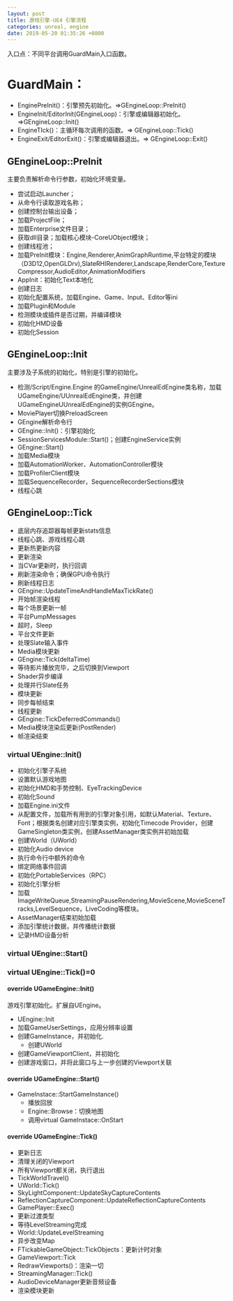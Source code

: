 ```yaml
---
layout: post
title: 游戏引擎-UE4 引擎流程
categories: unreal, engine
date: 2019-05-20 01:35:26 +0800
---
```


入口点：不同平台调用GuardMain入口函数。

# GuardMain：

- EnginePreInit()：引擎预先初始化。=>GEngineLoop::PreInit()
- EngineInit/EditorInit(GEngineLoop)：引擎或编辑器初始化。=>GEngineLoop::Init()
- EngineTIck()：主循环每次调用的函数。=> GEngineLoop::Tick()
- EngineExit/EditorExit()：引擎或编辑器退出。=> GEngineLoop::Exit()

## GEngineLoop::PreInit

主要负责解析命令行参数，初始化环境变量。

- 尝试启动Launcher；
- 从命令行读取游戏名称；
- 创建控制台输出设备；
- 加载ProjectFile；
- 加载Enterprise文件目录；
- 获取dll目录；加载核心模块-CoreUObject模块；
- 创建线程池；
- 加载PreInit模块：Engine,Renderer,AnimGraphRuntime,平台特定的模块（D3D12,OpenGLDrv),SlateRHIRenderer,Landscape,RenderCore,TextureCompressor,AudioEditor,AnimationModifiers
- AppInit：初始化Text本地化
- 创建日志
- 初始化配置系统，加载Engine、Game、Input、Editor等ini
- 加载Plugin和Module
- 检测模块或插件是否过期，并编译模块
- 初始化HMD设备
- 初始化Session

## GEngineLoop::Init

主要涉及子系统的初始化，特别是引擎的初始化。

- 检测/Script/Engine.Engine 的GameEngine/UnrealEdEngine类名称，加载UGameEngine/UUnrealEdEngine类，并创建UGameEngineUUnrealEdEngine的实例GEngine。
- MoviePlayer切换PreloadScreen
- GEngine解析命令行
- GEngine::Init()：引擎初始化
- SessionServicesModule::Start()；创建EngineService实例
- GEngine::Start()
- 加载Media模块
- 加载AutomationWorker、AutomationController模块
- 加载ProfilerClient模块
- 加载SequenceRecorder，SequenceRecorderSections模块
- 线程心跳

## GEngineLoop::Tick

- 底层内存追踪器每帧更新stats信息
- 线程心跳、游戏线程心跳
- 更新热更新内容
- 更新渲染
- 当CVar更新时，执行回调
- 刷新渲染命令；确保GPU命令执行
- 刷新线程日志
- GEngine::UpdateTimeAndHandleMaxTickRate()
- 开始帧渲染线程
- 每个场景更新一帧
- 平台PumpMessages
- 超时，Sleep
- 平台文件更新
- 处理Slate输入事件
- Media模块更新
- GEngine::Tick(deltaTime)
- 等待影片播放完毕，之后切换到Viewport
- Shader异步编译
- 处理并行Slate任务
- 模块更新
- 同步每帧结束
- 线程更新
- GEngine::TickDeferredCommands()
- Media模块渲染后更新(PostRender)
- 帧渲染结束



### virtual UEngine::Init()

- 初始化引擎子系统
- 设置默认游戏地图
- 初始化HMD和手势控制、EyeTrackingDevice
- 初始化Sound
- 加载Engine.ini文件
- 从配置文件，加载所有用到的引擎对象引用，如默认Material、Texture、Font；根据类名创建对应引擎类实例，初始化Timecode Provider，创建GameSingleton类实例，创建AssetManager类实例并初始加载
- 创建World（UWorld）
- 初始化Audio device
- 执行命令行中额外的命令
- 绑定网络事件回调
- 初始化PortableServices（RPC）
- 初始化引擎分析
- 加载ImageWriteQueue,StreamingPauseRendering,MovieScene,MovieSceneTracks,LevelSequence，LiveCoding等模块。
- AssetManager结束初始加载
- 添加引擎统计数据，并传播统计数据
- 记录HMD设备分析

### virtual UEngine::Start()

### virtual UEngine::Tick()=0



#### override UGameEngine::Init()

游戏引擎初始化。扩展自UEngine。

- UEngine::Init
- 加载GameUserSettings，应用分辨率设置
- 创建GameInstance，并初始化.
  - 创建UWorld
- 创建GameViewportClient，并初始化
- 创建游戏窗口，并将此窗口与上一步创建的Viewport关联

#### override UGameEngine::Start()

- GameInstace::StartGameInstance()
  - 播放回放
  - Engine::Browse：切换地图
  - 调用virtual GameInstace::OnStart

#### override UGameEngine::Tick()

- 更新日志
- 清理关闭的Viewport
- 所有Viewport都关闭，执行退出
- TickWorldTravel()
- UWorld::Tick()
- SkyLightComponent::UpdateSkyCaptureContents
- ReflectionCaptureComponent::UpdateReflectionCaptureContents
- GamePlayer::Exec()
- 更新过渡类型
- 等待LevelStreaming完成
- World::UpdateLevelStreaming
- 异步改变Map
- FTickableGameObject::TickObjects：更新计时对象
- GameViewport::Tick
- RedrawViewports()：渲染一切
- StreamingManager::Tick()
- AudioDeviceManager更新音频设备
- 渲染模块更新

